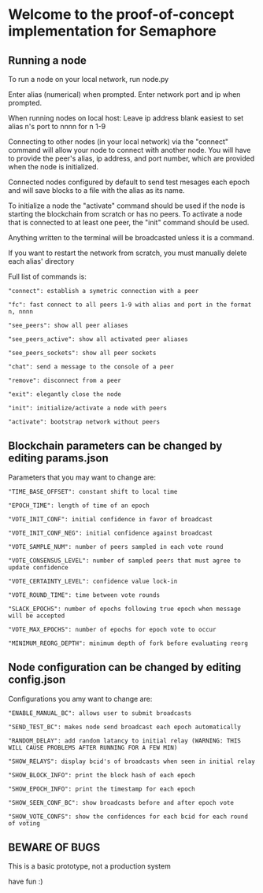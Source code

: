 # Welcome to the proof-of-concept implementation for Semaphore

## Running a node

To run a node on your local network, run node.py

Enter alias (numerical) when prompted. Enter network port and ip when prompted.

When running nodes on local host:
    Leave ip address blank
    easiest to set alias n's port to nnnn
    for n 1-9

Connecting to other nodes (in your local network) via the "connect" command will allow your node to connect with another node. You will have to provide the peer's alias, ip address, and port number, which are provided when the node is initialized.

Connected nodes configured by default to send test mesages each epoch and will save blocks to a file with the alias as its name.

To initialize a node the "activate" command should be used if the node is starting the blockchain from scratch or has no peers. To activate a node that is connected to at least one peer, the "init" command should be used.

Anything written to the terminal will be broadcasted unless it is a command.

If you want to restart the network from scratch, you must manually delete each alias' directory

Full list of commands is:

    "connect": establish a symetric connection with a peer
    
    "fc": fast connect to all peers 1-9 with alias and port in the format n, nnnn
    
    "see_peers": show all peer aliases
    
    "see_peers_active": show all activated peer aliases
    
    "see_peers_sockets": show all peer sockets
    
    "chat": send a message to the console of a peer
    
    "remove": disconnect from a peer
    
    "exit": elegantly close the node
    
    "init": initialize/activate a node with peers
    
    "activate": bootstrap network without peers

## Blockchain parameters can be changed by editing params.json

Parameters that you may want to change are:

    "TIME_BASE_OFFSET": constant shift to local time
    
    "EPOCH_TIME": length of time of an epoch
    
    "VOTE_INIT_CONF": initial confidence in favor of broadcast
    
    "VOTE_INIT_CONF_NEG": initial confidence against broadcast
    
    "VOTE_SAMPLE_NUM": number of peers sampled in each vote round
    
    "VOTE_CONSENSUS_LEVEL": number of sampled peers that must agree to update confidence
    
    "VOTE_CERTAINTY_LEVEL": confidence value lock-in
    
    "VOTE_ROUND_TIME": time between vote rounds
    
    "SLACK_EPOCHS": number of epochs following true epoch when message will be accepted
    
    "VOTE_MAX_EPOCHS": number of epochs for epoch vote to occur
    
    "MINIMUM_REORG_DEPTH": minimum depth of fork before evaluating reorg

## Node configuration can be changed by editing config.json

Configurations you amy want to change are:
    
    "ENABLE_MANUAL_BC": allows user to submit broadcasts
    
    "SEND_TEST_BC": makes node send broadcast each epoch automatically
    
    "RANDOM_DELAY": add random latancy to initial relay (WARNING: THIS WILL CAUSE PROBLEMS AFTER RUNNING FOR A FEW MIN)
    
    "SHOW_RELAYS": display bcid's of broadcasts when seen in initial relay
    
    "SHOW_BLOCK_INFO": print the block hash of each epoch
    
    "SHOW_EPOCH_INFO": print the timestamp for each epoch
    
    "SHOW_SEEN_CONF_BC": show broadcasts before and after epoch vote
    
    "SHOW_VOTE_CONFS": show the confidences for each bcid for each round of voting

## BEWARE OF BUGS

This is a basic prototype, not a production system

have fun :)
